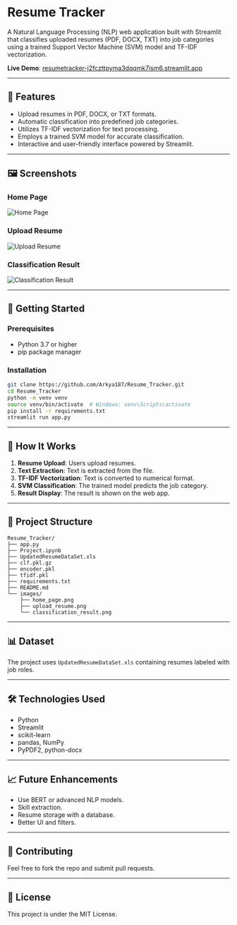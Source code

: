 # Resume Tracker

A Natural Language Processing (NLP) web application built with Streamlit that classifies uploaded resumes (PDF, DOCX, TXT) into job categories using a trained Support Vector Machine (SVM) model and TF-IDF vectorization.

**Live Demo**: [resumetracker-j2fczttpyma3dqqmk7ism6.streamlit.app](https://resumetracker-j2fczttpyma3dqqmk7ism6.streamlit.app)

---

## 📌 Features

- Upload resumes in PDF, DOCX, or TXT formats.
- Automatic classification into predefined job categories.
- Utilizes TF-IDF vectorization for text processing.
- Employs a trained SVM model for accurate classification.
- Interactive and user-friendly interface powered by Streamlit.

---

## 🖼️ Screenshots

### Home Page
![Home Page](home_page.png)

### Upload Resume
![Upload Resume](images/upload_resume.png)

### Classification Result
![Classification Result](images/classification_result.png)

---

## 🚀 Getting Started

### Prerequisites

- Python 3.7 or higher
- pip package manager

### Installation

```bash
git clone https://github.com/Arkya187/Resume_Tracker.git
cd Resume_Tracker
python -m venv venv
source venv/bin/activate  # Windows: venv\Scripts\activate
pip install -r requirements.txt
streamlit run app.py
```

---

## 🧠 How It Works

1. **Resume Upload**: Users upload resumes.
2. **Text Extraction**: Text is extracted from the file.
3. **TF-IDF Vectorization**: Text is converted to numerical format.
4. **SVM Classification**: The trained model predicts the job category.
5. **Result Display**: The result is shown on the web app.

---

## 📂 Project Structure

```
Resume_Tracker/
├── app.py
├── Project.ipynb
├── UpdatedResumeDataSet.xls
├── clf.pkl.gz
├── encoder.pkl
├── tfidf.pkl
├── requirements.txt
├── README.md
└── images/
    ├── home_page.png
    ├── upload_resume.png
    └── classification_result.png
```

---

## 📊 Dataset

The project uses `UpdatedResumeDataSet.xls` containing resumes labeled with job roles.

---

## 🛠️ Technologies Used

- Python
- Streamlit
- scikit-learn
- pandas, NumPy
- PyPDF2, python-docx

---

## 📈 Future Enhancements

- Use BERT or advanced NLP models.
- Skill extraction.
- Resume storage with a database.
- Better UI and filters.

---

## 🤝 Contributing

Feel free to fork the repo and submit pull requests.

---

## 📄 License

This project is under the MIT License.
